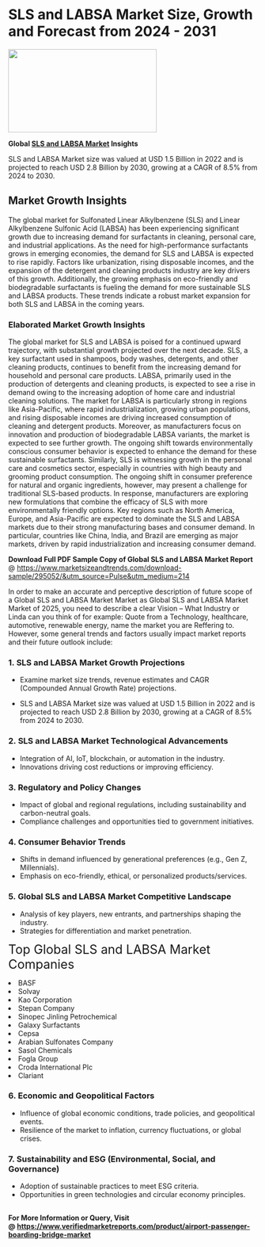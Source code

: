<H1>SLS and LABSA Market Size, Growth and Forecast from 2024 - 2031</H1><img class="aligncenter size-medium wp-image-584254" src="https://thirdeyenews.in/wp-content/uploads/2024/09/Global-Market-Research-300x168.jpeg" alt="" width="300" height="168" /><p><strong>Global&nbsp;<a href="https://www.marketsizeandtrends.com/download-sample/295052/&amp;utm_source=Pulse&amp;utm_medium=214">SLS and LABSA Market</a> Insights</strong></p><p>SLS and LABSA Market size was valued at USD 1.5 Billion in 2022 and is projected to reach USD 2.8 Billion by 2030, growing at a CAGR of 8.5% from 2024 to 2030.</p><p><h2>Market Growth Insights</h2> The global market for Sulfonated Linear Alkylbenzene (SLS) and Linear Alkylbenzene Sulfonic Acid (LABSA) has been experiencing significant growth due to increasing demand for surfactants in cleaning, personal care, and industrial applications. As the need for high-performance surfactants grows in emerging economies, the demand for SLS and LABSA is expected to rise rapidly. Factors like urbanization, rising disposable incomes, and the expansion of the detergent and cleaning products industry are key drivers of this growth. Additionally, the growing emphasis on eco-friendly and biodegradable surfactants is fueling the demand for more sustainable SLS and LABSA products. These trends indicate a robust market expansion for both SLS and LABSA in the coming years. <h3>Elaborated Market Growth Insights</h3> The global market for SLS and LABSA is poised for a continued upward trajectory, with substantial growth projected over the next decade. SLS, a key surfactant used in shampoos, body washes, detergents, and other cleaning products, continues to benefit from the increasing demand for household and personal care products. LABSA, primarily used in the production of detergents and cleaning products, is expected to see a rise in demand owing to the increasing adoption of home care and industrial cleaning solutions. The market for LABSA is particularly strong in regions like Asia-Pacific, where rapid industrialization, growing urban populations, and rising disposable incomes are driving increased consumption of cleaning and detergent products. Moreover, as manufacturers focus on innovation and production of biodegradable LABSA variants, the market is expected to see further growth. The ongoing shift towards environmentally conscious consumer behavior is expected to enhance the demand for these sustainable surfactants. Similarly, SLS is witnessing growth in the personal care and cosmetics sector, especially in countries with high beauty and grooming product consumption. The ongoing shift in consumer preference for natural and organic ingredients, however, may present a challenge for traditional SLS-based products. In response, manufacturers are exploring new formulations that combine the efficacy of SLS with more environmentally friendly options. Key regions such as North America, Europe, and Asia-Pacific are expected to dominate the SLS and LABSA markets due to their strong manufacturing bases and consumer demand. In particular, countries like China, India, and Brazil are emerging as major markets, driven by rapid industrialization and increasing consumer demand. </p><p><span class=""><strong>Download Full PDF Sample Copy of Global SLS and LABSA Market Report</strong> @ <a href="https://www.marketsizeandtrends.com/download-sample/295052/&amp;utm_source=Pulse&amp;utm_medium=214" target="_blank">https://www.marketsizeandtrends.com/download-sample/295052/&amp;utm_source=Pulse&amp;utm_medium=214</a></span></p><p>In order to make an accurate and perceptive description of future scope of a Global&nbsp;SLS and LABSA Market Market as Global&nbsp;SLS and LABSA Market Market of 2025, you need to describe a clear Vision &ndash; What Industry or Linda can you think of for example: Quote from a Technology, healthcare, automotive, renewable energy, name the market you are Reffering to. However, some general trends and factors usually impact market reports and their future outlook include:</p><h3>1.&nbsp;<strong>SLS and LABSA Market Growth Projections</strong></h3><ul><li>Examine market size trends, revenue estimates and CAGR (Compounded Annual Growth Rate) projections.</li><li><p>SLS and LABSA Market size was valued at USD 1.5 Billion in 2022 and is projected to reach USD 2.8 Billion by 2030, growing at a CAGR of 8.5% from 2024 to 2030.</p></li></ul><h3>2.&nbsp;<strong>SLS and LABSA Market Technological Advancements</strong></h3><ul><li>Integration of AI, IoT, blockchain, or automation in the industry.</li><li>Innovations driving cost reductions or improving efficiency.</li></ul><h3>3.&nbsp;<strong>Regulatory and Policy Changes</strong></h3><ul><li>Impact of global and regional regulations, including sustainability and carbon-neutral goals.</li><li>Compliance challenges and opportunities tied to government initiatives.</li></ul><h3>4.&nbsp;<strong>Consumer Behavior Trends</strong></h3><ul><li>Shifts in demand influenced by generational preferences (e.g., Gen Z, Millennials).</li><li>Emphasis on eco-friendly, ethical, or personalized products/services.</li></ul><h3>5.&nbsp;<strong>Global SLS and LABSA Market Competitive Landscape</strong></h3><ul><li>Analysis of key players, new entrants, and partnerships shaping the industry.</li><li>Strategies for differentiation and market penetration.</li></ul><p data-pm-slice="1 1 []"><span style="color: inherit; font-family: inherit; font-size: 25px;">Top Global SLS and LABSA Market Companies</span></p><div class="" data-test-id=""><p><li>BASF</li><li> Solvay</li><li> Kao Corporation</li><li> Stepan Company</li><li> Sinopec Jinling Petrochemical</li><li> Galaxy Surfactants</li><li> Cepsa</li><li> Arabian Sulfonates Company</li><li> Sasol Chemicals</li><li> Fogla Group</li><li> Croda International Plc</li><li> Clariant</li></p></div><h3>6.&nbsp;<strong>Economic and Geopolitical Factors</strong></h3><ul><li>Influence of global economic conditions, trade policies, and geopolitical events.</li><li>Resilience of the market to inflation, currency fluctuations, or global crises.</li></ul><h3>7.&nbsp;<strong>Sustainability and ESG (Environmental, Social, and Governance)</strong></h3><ul><li>Adoption of sustainable practices to meet ESG criteria.</li><li>Opportunities in green technologies and circular economy principles.</li></ul><h2><strong style="font-size: 14px;">For More Information or Query, Visit @&nbsp;</strong><a style="background-color: #ffffff; font-size: 14px;" href="https://www.marketsizeandtrends.com/report/sls-and-labsa-market/" target="_blank">https://www.verifiedmarketreports.com/product/airport-passenger-boarding-bridge-market</a></h2>
